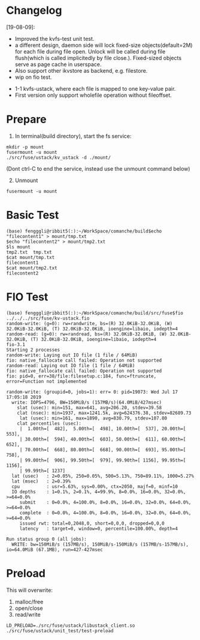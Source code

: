 Changelog
==========

[19-08-09]:
  * Improved the kvfs-test unit test.
  * a different design, daemon side will lock fixed-size objects(default=2M) for each file during file open. Unlock will be called during file flush(which is called implicitedly by file close.). Fixed-sized objects serve as page cache in userspace.
  * Also support other ikvstore as backend, e.g. filestore.
  * wip on fio test.

[19-07-30]: Added 
  * 1-1 kvfs-ustack, where each file is mapped to one key-value pair.
  * First version only support wholefile operation without fileoffset.

Prepare
==========

1. In terminal(build directory), start the fs service:
```
mkdir -p mount
fusermount -u mount
./src/fuse/ustack/kv_ustack -d ./mount/
```
(Dont ctrl-C to end the service, instead use the unmount command below)

2. Unmount
```
fusermount -u mount
```

Basic Test
==========
```
(base) fengggli@ribbit5(:):~/WorkSpace/comanche/build$echo "filecontent1" > mount/tmp.txt
$echo "filecontent2" > mount/tmp2.txt
$ls mount
tmp2.txt  tmp.txt
$cat mount/tmp.txt
filecontent1
$cat mount/tmp2.txt
filecontent2
```

FIO Test
=========
```
(base) fengggli@ribbit5(:):~/WorkSpace/comanche/build/src/fuse$fio ../../../src/fuse/kv-ustack.fio
random-write: (g=0): rw=randwrite, bs=(R) 32.0KiB-32.0KiB, (W) 32.0KiB-32.0KiB, (T) 32.0KiB-32.0KiB, ioengine=libaio, iodepth=4
random-read: (g=0): rw=randread, bs=(R) 32.0KiB-32.0KiB, (W) 32.0KiB-32.0KiB, (T) 32.0KiB-32.0KiB, ioengine=libaio, iodepth=4
fio-3.1
Starting 2 processes
random-write: Laying out IO file (1 file / 64MiB)
fio: native_fallocate call failed: Operation not supported
random-read: Laying out IO file (1 file / 64MiB)
fio: native_fallocate call failed: Operation not supported
fio: pid=0, err=38/file:filesetup.c:184, func=ftruncate, error=Function not implemented

random-write: (groupid=0, jobs=1): err= 0: pid=19073: Wed Jul 17 17:05:18 2019
  write: IOPS=4796, BW=150MiB/s (157MB/s)(64.0MiB/427msec)
    slat (usec): min=151, max=641, avg=206.20, stdev=39.58
    clat (nsec): min=1937, max=1241.5k, avg=624376.38, stdev=82689.73
     lat (usec): min=161, max=1890, avg=830.79, stdev=107.80
    clat percentiles (usec):
     |  1.00th=[  482],  5.00th=[  498], 10.00th=[  537], 20.00th=[  553],
     | 30.00th=[  594], 40.00th=[  603], 50.00th=[  611], 60.00th=[  652],
     | 70.00th=[  668], 80.00th=[  668], 90.00th=[  693], 95.00th=[  758],
     | 99.00th=[  906], 99.50th=[  979], 99.90th=[ 1156], 99.95th=[ 1156],
     | 99.99th=[ 1237]
  lat (usec)   : 2=0.05%, 250=0.05%, 500=5.13%, 750=89.11%, 1000=5.27%
  lat (msec)   : 2=0.39%
  cpu          : usr=5.63%, sys=0.00%, ctx=2050, majf=0, minf=10
  IO depths    : 1=0.1%, 2=0.1%, 4=99.9%, 8=0.0%, 16=0.0%, 32=0.0%, >=64=0.0%
     submit    : 0=0.0%, 4=100.0%, 8=0.0%, 16=0.0%, 32=0.0%, 64=0.0%, >=64=0.0%
     complete  : 0=0.0%, 4=100.0%, 8=0.0%, 16=0.0%, 32=0.0%, 64=0.0%, >=64=0.0%
     issued rwt: total=0,2048,0, short=0,0,0, dropped=0,0,0
     latency   : target=0, window=0, percentile=100.00%, depth=4

Run status group 0 (all jobs):
  WRITE: bw=150MiB/s (157MB/s), 150MiB/s-150MiB/s (157MB/s-157MB/s), io=64.0MiB (67.1MB), run=427-427msec
```

Preload
============

This will overwrite:
1. malloc/free
2. open/close
3. read/write

```
LD_PRELOAD=./src/fuse/ustack/libustack_client.so ./src/fuse/ustack/unit_test/test-preload
```

